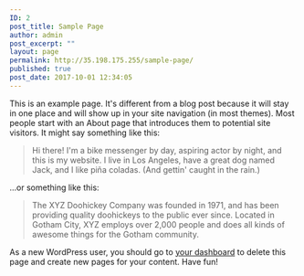 ```yaml
---
ID: 2
post_title: Sample Page
author: admin
post_excerpt: ""
layout: page
permalink: http://35.198.175.255/sample-page/
published: true
post_date: 2017-10-01 12:34:05
---
```

This is an example page. It's different from a blog post because it will stay in one place and will show up in your site navigation (in most themes). Most people start with an About page that introduces them to potential site visitors. It might say something like this:

<blockquote>Hi there! I'm a bike messenger by day, aspiring actor by night, and this is my website. I live in Los Angeles, have a great dog named Jack, and I like pi&#241;a coladas. (And gettin' caught in the rain.)</blockquote>

...or something like this:

<blockquote>The XYZ Doohickey Company was founded in 1971, and has been providing quality doohickeys to the public ever since. Located in Gotham City, XYZ employs over 2,000 people and does all kinds of awesome things for the Gotham community.</blockquote>

As a new WordPress user, you should go to <a href="http://35.198.175.255/wp-admin/">your dashboard</a> to delete this page and create new pages for your content. Have fun!